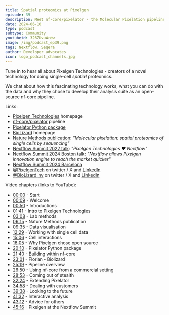 ```yaml
---
title: Spatial proteomics at Pixelgen
episode: 39
description: Meet nf-core/pixelator - the Molecular Pixelation pipeline
date: 2024-06-10
type: podcast
subtype: Community
youtubeid: 326ZUvuWrdw
image: /img/podcast_ep39.png
tags: Nextflow, Seqera
author: Developer advocates
icon: logo_podcast_channels.jpg
---
```


Tune in to hear all about Pixelgen Technologies - creators of a novel technology
for doing single-cell _spatial_ proteomics.

We chat about how this fascinating technology works, what you can do with the data
and why they chose to develop their analysis suite as an open-source nf-core pipeline.

<!-- end-archive-description -->

Links:

- [Pixelgen Technologies](https://www.pixelgen.com/) homepage
- [nf-core/pixelator](https://nf-co.re/pixelator) pipeline
- [Pixelator Python package](https://github.com/PixelgenTechnologies/pixelator)
- [BioLizard](https://lizard.bio/) homepage
- [Nature Methods publication](https://www.nature.com/articles/s41592-024-02268-9): _"Molecular pixelation: spatial proteomics of single cells by sequencing"_
- [Nextflow Summit 2022 talk](https://summit.nextflow.io/2023/barcelona/agenda/summit/oct-18-pixelgen-technologies-heart-nextflow/): _"Pixelgen Technologies ❤︎ Nextflow"_
- [Nextflow Summit 2024 Boston talk](https://summit.nextflow.io/2024/boston/agenda/05-23--nextflow-allows-pixelgen-innovation-engine/): _"Nextflow allows Pixelgen innovation engine to reach the market quicker"_
- [Nextflow Summit 2024 Barcelona](https://summit.nextflow.io/2024/barcelona/)
- [@PixelgenTech](https://x.com/PixelgenTech) on twitter / X and [LinkedIn](https://www.linkedin.com/company/pixelgen-technologies/)
- [@BioLizard_nv](https://x.com/BioLizard_nv) on twitter / X and [LinkedIn](https://www.linkedin.com/company/biolizard/)

Video chapters (links to YouTube):

- [00:00](https://www.youtube.com/watch?v=326ZUvuWrdw&t=0s) - Start
- [00:09](https://www.youtube.com/watch?v=326ZUvuWrdw&t=9s) - Welcome
- [00:50](https://www.youtube.com/watch?v=326ZUvuWrdw&t=50s) - Introductions
- [01:41](https://www.youtube.com/watch?v=326ZUvuWrdw&t=101s) - Intro to Pixelgen Technologies
- [03:08](https://www.youtube.com/watch?v=326ZUvuWrdw&t=188s) - Lab methods
- [06:15](https://www.youtube.com/watch?v=326ZUvuWrdw&t=375s) - Nature Methods publication
- [09:35](https://www.youtube.com/watch?v=326ZUvuWrdw&t=575s) - Data visualisation
- [12:29](https://www.youtube.com/watch?v=326ZUvuWrdw&t=749s) - Working with single cell data
- [15:06](https://www.youtube.com/watch?v=326ZUvuWrdw&t=906s) - Cell interactions
- [16:05](https://www.youtube.com/watch?v=326ZUvuWrdw&t=965s) - Why Pixelgen chose open source
- [20:10](https://www.youtube.com/watch?v=326ZUvuWrdw&t=1210s) - Pixelator Python package
- [21:40](https://www.youtube.com/watch?v=326ZUvuWrdw&t=1300s) - Building within nf-core
- [23:01](https://www.youtube.com/watch?v=326ZUvuWrdw&t=1381s) - Florian - Biolizard
- [25:19](https://www.youtube.com/watch?v=326ZUvuWrdw&t=1519s) - Pipeline overview
- [26:50](https://www.youtube.com/watch?v=326ZUvuWrdw&t=1610s) - Using nf-core from a commercial setting
- [28:53](https://www.youtube.com/watch?v=326ZUvuWrdw&t=1733s) - Coming out of stealth
- [32:24](https://www.youtube.com/watch?v=326ZUvuWrdw&t=1944s) - Extending Pixelator
- [34:58](https://www.youtube.com/watch?v=326ZUvuWrdw&t=2098s) - Dealing with customers
- [39:38](https://www.youtube.com/watch?v=326ZUvuWrdw&t=2378s) - Looking to the future
- [41:32](https://www.youtube.com/watch?v=326ZUvuWrdw&t=2492s) - Interactive analysis
- [43:12](https://www.youtube.com/watch?v=326ZUvuWrdw&t=2592s) - Advice for others
- [45:16](https://www.youtube.com/watch?v=326ZUvuWrdw&t=2716s) - Pixelgen at the Nextflow Summit

